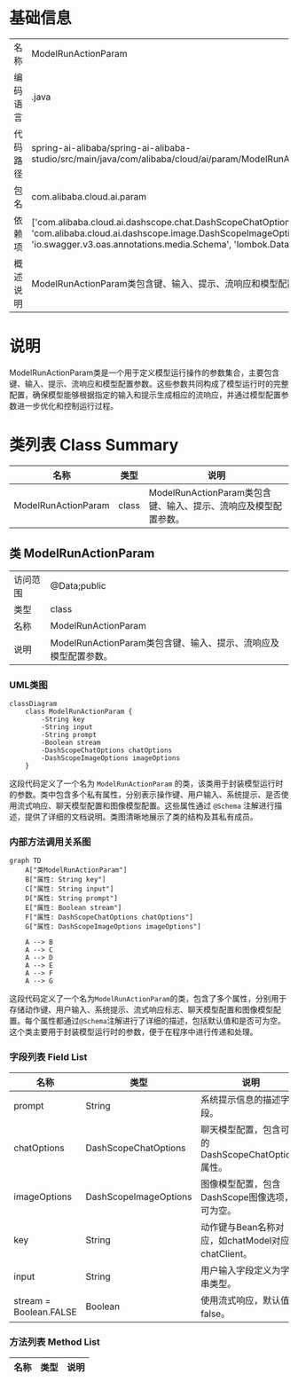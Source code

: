 # 基础信息

|      |      |
|------|------|
| 名称 | ModelRunActionParam |
| 编码语言 | .java |
| 代码路径 | spring-ai-alibaba/spring-ai-alibaba-studio/src/main/java/com/alibaba/cloud/ai/param/ModelRunActionParam.java |
| 包名 | com.alibaba.cloud.ai.param |
| 依赖项 | ['com.alibaba.cloud.ai.dashscope.chat.DashScopeChatOptions', 'com.alibaba.cloud.ai.dashscope.image.DashScopeImageOptions', 'io.swagger.v3.oas.annotations.media.Schema', 'lombok.Data'] |
| 概述说明 | ModelRunActionParam类包含键、输入、提示、流响应和模型配置参数。 |

# 说明

ModelRunActionParam类是一个用于定义模型运行操作的参数集合，主要包含键、输入、提示、流响应和模型配置参数。这些参数共同构成了模型运行时的完整配置，确保模型能够根据指定的输入和提示生成相应的流响应，并通过模型配置参数进一步优化和控制运行过程。

# 类列表 Class Summary

| 名称   | 类型  | 说明 |
|-------|------|-------------|
| ModelRunActionParam | class | ModelRunActionParam类包含键、输入、提示、流响应及模型配置参数。 |



## 类 ModelRunActionParam

|      |      |
|------|------|
| 访问范围 | @Data;public |
| 类型 | class |
| 名称 | ModelRunActionParam |
| 说明 | ModelRunActionParam类包含键、输入、提示、流响应及模型配置参数。 |


### UML类图

```mermaid
classDiagram
    class ModelRunActionParam {
        -String key
        -String input
        -String prompt
        -Boolean stream
        -DashScopeChatOptions chatOptions
        -DashScopeImageOptions imageOptions
    }
```

这段代码定义了一个名为 `ModelRunActionParam` 的类，该类用于封装模型运行时的参数。类中包含多个私有属性，分别表示操作键、用户输入、系统提示、是否使用流式响应、聊天模型配置和图像模型配置。这些属性通过 `@Schema` 注解进行描述，提供了详细的文档说明。类图清晰地展示了类的结构及其私有成员。


### 内部方法调用关系图

```mermaid
graph TD
    A["类ModelRunActionParam"]
    B["属性: String key"]
    C["属性: String input"]
    D["属性: String prompt"]
    E["属性: Boolean stream"]
    F["属性: DashScopeChatOptions chatOptions"]
    G["属性: DashScopeImageOptions imageOptions"]

    A --> B
    A --> C
    A --> D
    A --> E
    A --> F
    A --> G
```

这段代码定义了一个名为`ModelRunActionParam`的类，包含了多个属性，分别用于存储动作键、用户输入、系统提示、流式响应标志、聊天模型配置和图像模型配置。每个属性都通过`@Schema`注解进行了详细的描述，包括默认值和是否可为空。这个类主要用于封装模型运行时的参数，便于在程序中进行传递和处理。

### 字段列表 Field List

| 名称  | 类型  | 说明 |
|-------|-------|------|
| prompt | String | 系统提示信息的描述字段。 |
| chatOptions | DashScopeChatOptions | 聊天模型配置，包含可空的DashScopeChatOptions属性。 |
| imageOptions | DashScopeImageOptions | 图像模型配置，包含DashScope图像选项，可为空。 |
| key | String | 动作键与Bean名称对应，如chatModel对应chatClient。 |
| input | String | 用户输入字段定义为字符串类型。 |
| stream = Boolean.FALSE | Boolean | 使用流式响应，默认值为false。 |

### 方法列表 Method List

| 名称  | 类型  | 说明 |
|-------|-------|------|




